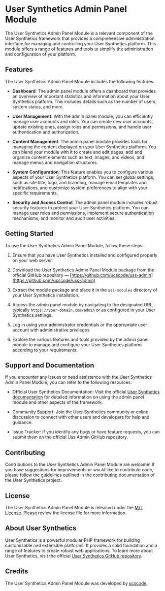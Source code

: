 # User Synthetics Admin Panel Module

The User Synthetics Admin Panel Module is a relevant component of the User Synthetics framework that provides a comprehensive administration interface for managing and controlling your User Synthetics platform. This module offers a range of features and tools to simplify the administration and configuration of your platform.

## Features

The User Synthetics Admin Panel Module includes the following features:

- **Dashboard**: The admin panel module offers a dashboard that provides an overview of important statistics and information about your User Synthetics platform. This includes details such as the number of users, system status, and more.

- **User Management**: With the admin panel module, you can efficiently manage user accounts and roles. You can create new user accounts, update existing ones, assign roles and permissions, and handle user authentication and authorization.

- **Content Management**: The admin panel module provides tools for managing the content displayed on your User Synthetics platform. You can blend your module with it to create and edit pages, add and organize content elements such as text, images, and videos, and manage menus and navigation structures.

-  **System Configuration**: This feature enables you to configure various aspects of your User Synthetics platform. You can set global settings, such as site title, logo, and branding, manage email templates and notifications, and customize system preferences to align with your specific requirements.

- **Security and Access Control**: The admin panel module includes robust security features to protect your User Synthetics platform. You can manage user roles and permissions, implement secure authentication mechanisms, and monitor and audit user activities.

## Getting Started

To use the User Synthetics Admin Panel Module, follow these steps:

1. Ensure that you have User Synthetics installed and configured properly on your web server.

2. Download the User Synthetics Admin Panel Module package from the official GitHub repository &mdash; [https://github.com/ucscode/uss-admin](https://github.com/ucscode/uss-admin)

3. Extract the module package and place it in the `uss-modules` directory of your User Synthetics installation.

4. Access the admin panel module by navigating to the designated URL, typically `https://your-domain.com/admin` or as configured in your User Synthetics settings.

5. Log in using your administrator credentials or the appropriate user account with administrative privileges.

6. Explore the various features and tools provided by the admin panel module to manage and configure your User Synthetics platform according to your requirements.

## Support and Documentation

If you encounter any issues or need assistance with the User Synthetics Admin Panel Module, you can refer to the following resources:

- Official User Synthetics Documentation: Visit the official [User Synthetics documentation](http://uss.ucscode.me) for detailed information on using the admin panel module and other aspects of the framework.

- Community Support: Join the User Synthetics community or online discussion to connect with other users and developers for help and guidance.

- Issue Tracker: If you identify any bugs or have feature requests, you can submit them on the official Uss Admin GitHub repository.

## Contributing

Contributions to the User Synthetics Admin Panel Module are welcome! If you have suggestions for improvements or would like to contribute code, please follow the guidelines outlined in the contributing documentation of the User Synthetics project.

## License

The User Synthetics Admin Panel Module is released under the [MIT License](https://opensource.org/licenses/MIT). Please review the license file for more information.

## About User Synthetics

User Synthetics is a powerful modular PHP framework for building customizable and extensible platforms. It provides a solid foundation and a range of features to create robust web applications. To learn more about User Synthetics, visit the official [User Synthetics GitHub repository](https://github.com/ucscode/user-synthetics).

## Credits

The User Synthetics Admin Panel Module was developed by [ucscode](https://ucscode.me). 